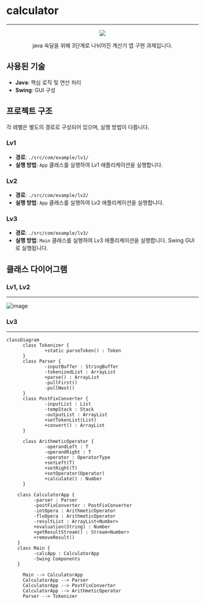# calculator
---
<div align="center">
  <img src="https://github.com/user-attachments/assets/e164e6e5-e903-4fed-8936-d4c6f6c91867">
  <p>java 숙달을 위해 3단계로 나뉘어진 계산기 앱 구현 과제입니다.</p>
</div>

## 사용된 기술
- **Java**: 핵심 로직 및 연산 처리
- **Swing**: GUI 구성

## 프로젝트 구조
각 레벨은 별도의 경로로 구성되어 있으며, 실행 방법이 다릅니다.

### Lv1
- **경로**: `./src/com/example/lv1/`
- **실행 방법**: `App` 클래스를 실행하여 Lv1 애플리케이션을 실행합니다.

### Lv2
- **경로**: `./src/com/example/lv2/`
- **실행 방법**: `App` 클래스를 실행하여 Lv2 애플리케이션을 실행합니다.

### Lv3
- **경로**: `./src/com/example/lv3/`
- **실행 방법**: `Main` 클래스를 실행하여 Lv3 애플리케이션을 실행합니다. Swing GUI로 실행됩니다.

## 클래스 다이어그램
### Lv1, Lv2
---
  ![image](https://github.com/user-attachments/assets/82652580-65fd-46c4-b96b-e3f4e2dfc269)
### Lv3
---
  ```mermaid
  classDiagram
  		class Tokenizer {
  				+static parseToken() : Token
  		}
  		class Parser {
  				-inputBuffer : StringBuffer
  				-tokenizedList : ArrayList
  				+parse() : ArrayList
  				-pullFirst()
  				-pullNext()
  		}
  		class PostFixConverter {
  				-inputList : List
  				-tempStack : Stack
  				-outputList : ArrayList
  				+setTokenList(List)
  				+convert() : ArrayList
  		}
  		
  		class ArithmeticOperator {
  				-operandLeft : T
  				-operandRight : T
  				-operator : OperatorType
  				+setLeft(T)
  				+setRight(T)
  				+setOperator(Operator)
  				+calculate() : Number
  		}
  		
      class CalculatorApp {
  		    -parser : Parser 
  		    -postFixConverter : PostFixConverter
  		    -intOpera : ArithmeticOperator
  		    -floOpera : ArithmeticOperator
  		    -resultList : ArrayList<Number>
  		    +evaluation(String) : Number
  		    +getResultStream() : Stream<Number>
  		    +removeResult()
      }
      class Main {
  		    -calcApp : CalculatorApp
  		    -Swing Components
      }
  
  		Main --> CalculatorApp
  		CalculatorApp --> Parser
  		CalculatorApp --> PostFixConverter
  		CalculatorApp --> ArithmeticOperator
  		Parser --> Tokenizer
  ```
